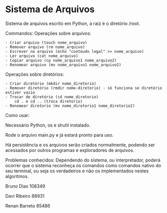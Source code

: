 # Sistema de Arquivos

Sistema de arquivos escrito em Python, a raiz é o diretório /root.

Commandos:
Operações sobre arquivos:

    - Criar arquivo (touch nome_arquivo)
    - Remover arquivo (rm nome_arquivo)
    - Escrever no arquivo (echo "conteudo legal" >> nome_arquivo)
    - Ler arquivo (cat nome_arquivo)
    - Copiar arquivo (cp nome_arquivo1 nome_arquivo2)
    - Renomear arquivo (mv nome_arquivo1 nome_arquivo2)
    
Operações sobre diretórios:

    - Criar diretório (mkdir nome_diretorio)
    - Remover diretório (rmdir nome-diretorio) - só funciona se diretório estiver vazio
    - Trocar de diretório (cd nome_diretorio)
        cd . e cd .. (troca diretorio)
    - Renomear diretorio (mv nome_diretorio1 nome_diretorio2)

Como usar:

Necessário Python, os e shutil instalado.

Rode o arquivo main.py e já estará pronto para uso.

Há persistência e os arquivos serão criados normalmente, podendo ser acessados por outros programas e exploradores de arquivos.

Problemas conhecidos:
Dependendo do sistema, ou interpretador, poderá ocorrer que o sistema reconheça os comandos como comandos nativo do seu terminal, ou seja os verdadeiros e não os implementados nestes algoritmos.

Bruno Dias 108349

Davi Ribeiro 88931

Renan Barreto 85486
